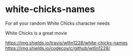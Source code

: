 # white-chicks-names

For all your random White Chicks character needs

White Chicks is a great movie


https://img.shields.io/travis/wtlin1228/white-chicks-names
https://img.shields.io/codecov/c/github/wtlin1228/